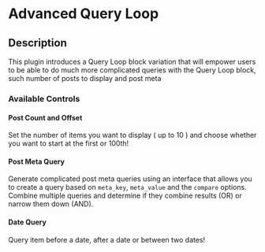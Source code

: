 # Advanced Query Loop

## Description

This plugin introduces a Query Loop block variation that will empower users to be able to do much more complicated queries with the Query Loop block, such number of posts to display and post meta

### Available Controls

#### Post Count and Offset

Set the number of items you want to display ( up to 10 ) and choose whether you want to start at the first or 100th!

#### Post Meta Query

Generate complicated post meta queries using an interface that allows you to create a query based on `meta_key`, `meta_value` and the `compare` options. Combine multiple queries and determine if they combine results (OR) or narrow them down (AND).

#### Date Query

Query item before a date, after a date or between two dates!
